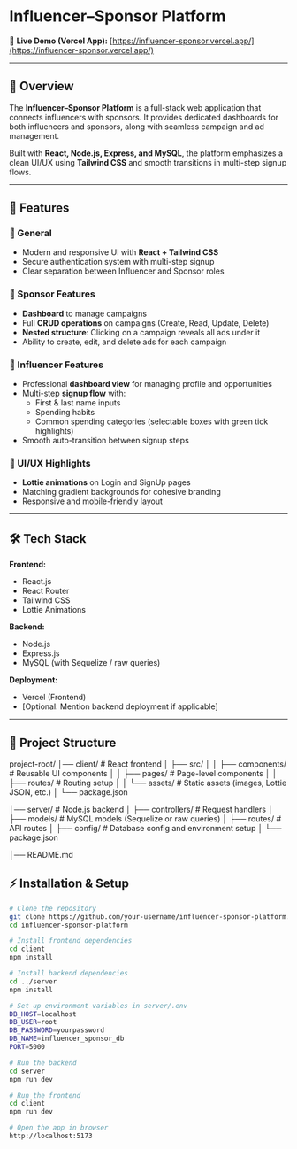 # Influencer–Sponsor Platform

🔗 **Live Demo (Vercel App):** [https://influencer-sponsor.vercel.app/](https://influencer-sponsor.vercel.app/)

---

## 📌 Overview
The **Influencer–Sponsor Platform** is a full-stack web application that connects influencers with sponsors. It provides dedicated dashboards for both influencers and sponsors, along with seamless campaign and ad management.

Built with **React, Node.js, Express, and MySQL**, the platform emphasizes a clean UI/UX using **Tailwind CSS** and smooth transitions in multi-step signup flows.

---

## 🚀 Features

### 🔹 General
- Modern and responsive UI with **React + Tailwind CSS**
- Secure authentication system with multi-step signup
- Clear separation between Influencer and Sponsor roles

### 🔹 Sponsor Features
- **Dashboard** to manage campaigns
- Full **CRUD operations** on campaigns (Create, Read, Update, Delete)
- **Nested structure**: Clicking on a campaign reveals all ads under it
- Ability to create, edit, and delete ads for each campaign

### 🔹 Influencer Features
- Professional **dashboard view** for managing profile and opportunities
- Multi-step **signup flow** with:
  - First & last name inputs
  - Spending habits
  - Common spending categories (selectable boxes with green tick highlights)
- Smooth auto-transition between signup steps

### 🔹 UI/UX Highlights
- **Lottie animations** on Login and SignUp pages
- Matching gradient backgrounds for cohesive branding
- Responsive and mobile-friendly layout

---

## 🛠️ Tech Stack

**Frontend:**
- React.js
- React Router
- Tailwind CSS
- Lottie Animations

**Backend:**
- Node.js
- Express.js
- MySQL (with Sequelize / raw queries)

**Deployment:**
- Vercel (Frontend)
- [Optional: Mention backend deployment if applicable]

---

## 📂 Project Structure
project-root/
│── client/ # React frontend
│ ├── src/
│ │ ├── components/ # Reusable UI components
│ │ ├── pages/ # Page-level components
│ │ ├── routes/ # Routing setup
│ │ └── assets/ # Static assets (images, Lottie JSON, etc.)
│ └── package.json

│── server/ # Node.js backend
│ ├── controllers/ # Request handlers
│ ├── models/ # MySQL models (Sequelize or raw queries)
│ ├── routes/ # API routes
│ ├── config/ # Database config and environment setup
│ └── package.json

│── README.md


## ⚡ Installation & Setup

```bash
# Clone the repository
git clone https://github.com/your-username/influencer-sponsor-platform.git
cd influencer-sponsor-platform

# Install frontend dependencies
cd client
npm install

# Install backend dependencies
cd ../server
npm install

# Set up environment variables in server/.env
DB_HOST=localhost
DB_USER=root
DB_PASSWORD=yourpassword
DB_NAME=influencer_sponsor_db
PORT=5000

# Run the backend
cd server
npm run dev

# Run the frontend
cd client
npm run dev

# Open the app in browser
http://localhost:5173

